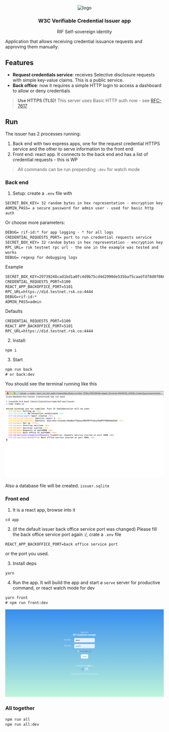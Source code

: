 <p align="middle">
    <img src="https://www.rifos.org/assets/img/logo.svg" alt="logo" height="100" >
</p>
<h3 align="middle">W3C Verifiable Credential Issuer app</h3>
<p align="middle">
    RIF Self-sovereign identity
</p>

Application that allows receiving credential issuance requests and approving them manually.

## Features

- **Request credentials service**: receives Selective disclosure requests with simple key-value claims. This is a public service.
- **Back office**: now it requires a simple HTTP login to access a dashboard to allow or deny credentials

> **Use HTTPS (TLS)!** This server uses Basic HTTP auth now - see [RFC-7617](https://tools.ietf.org/html/rfc7617)

## Run

The issuer has 2 processes running:

1. Back end with two express apps, one for the request credential HTTPS service and the other to serve information to the front end
2. Front end: react app. It connects to the back end and has a list of credential requests - this is WP

> All commands can be run prepending  `:dev` for watch mode

### Back end

1. Setup: create a `.env` file with

  ```
  SECRET_BOX_KEY= 32 random bytes in hex representation - encryption key
  ADMIN_PASS= a secure password for admin user - used for basic http auth
  ```

  Or choose more parameters:

  ```
  DEBUG= rif-id:* for app logging - * for all logs
  CREDENTIAL_REQUESTS_PORT= port to run credential requests service
  SECRET_BOX_KEY= 32 random bytes in hex representation - encryption key
  RPC_URL= rsk testnet rpc url - the one in the example was tested and works
  DEBUG= regexp for debugging logs
  ```

  Example

  ```
  SECRET_BOX_KEY=29739248cad1bd1a0fc4d9b75cd4d2990de535baf5caadfdf8d8f86664aa830c
  CREDENTIAL_REQUESTS_PORT=5100
  REACT_APP_BACKOFFICE_PORT=5101
  RPC_URL=https://did.testnet.rsk.co:4444
  DEBUG=rif-id:*
  ADMIN_PASS=admin
  ```

  Defaults

  ```
  CREDENTIAL_REQUESTS_PORT=5100
  REACT_APP_BACKOFFICE_PORT=5101
  RPC_URL=https://did.testnet.rsk.co:4444
  ```

2. Install:

  ```
  npm i
  ```

3. Start

  ```
  npm run back
  # or back:dev
  ```

You should see the terminal running like this

![back](./img/back.png)

Also a database file will be created. `issuer.sqlite`

### Front end

1. It is a react app, browse into it

  ```
  cd app
  ```

2. (if the default issuer back office service port was changed) Please fill the back office service port again :/, crate a `.env` file

  ```
  REACT_APP_BACKOFFICE_PORT=back office service port
  ```

  or the port you used.

3. Install deps

  ```
  yarn
  ```

4. Run the app. It will build the app and start a `serve` server for productive command, or react watch mode for dev

  ```
  yarn front
  # npm run front:dev
  ```

![front](./img/front.png)

### All together

```
npm run all
npm run all:dev
```

